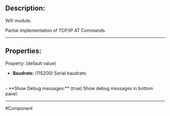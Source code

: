 ## Description:

Wifi module.

Partial implementation of TCP/IP AT Commands.

---

## Properties:

Property: (default value)

- **Baudrate:** (115200)
   Serial baudrate.
<br>
- **Show Debug messages:** (true)
   Show debug messages in bottom panel.

---

#Component 